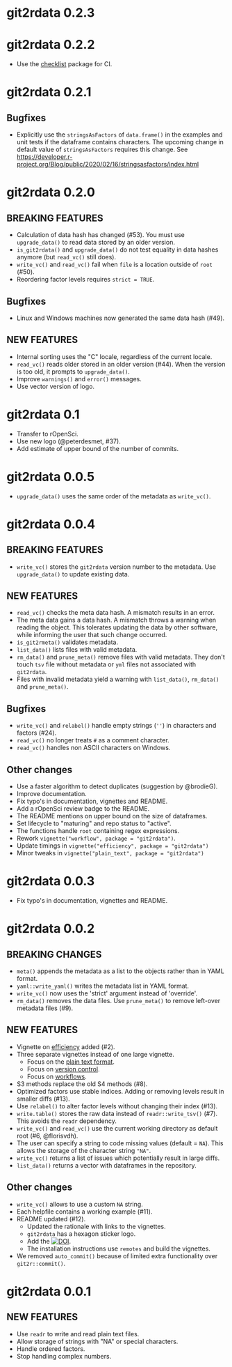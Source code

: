 # git2rdata 0.2.3

# git2rdata 0.2.2

* Use the [checklist](https://inbo.github.io/checklist) package for CI.

# git2rdata 0.2.1

## Bugfixes

* Explicitly use the `stringsAsFactors` of `data.frame()` in the examples and 
  unit tests if the dataframe contains characters. 
  The upcoming change in default value of `stringsAsFactors` requires this 
  change. 
  See https://developer.r-project.org/Blog/public/2020/02/16/stringsasfactors/index.html

# git2rdata 0.2.0

## BREAKING FEATURES

* Calculation of data hash has changed (#53). 
  You must use `upgrade_data()` to read data stored by an older version.
* `is_git2rdata()` and `upgrade_data()` do not test equality in data hashes 
  anymore (but `read_vc()` still does).
* `write_vc()` and `read_vc()` fail when `file` is a location outside of `root`
  (#50).
* Reordering factor levels requires `strict = TRUE`.

## Bugfixes

* Linux and Windows machines now generated the same data hash (#49).

## NEW FEATURES

* Internal sorting uses the "C" locale, regardless of the current locale.
* `read_vc()` reads older stored in an older version (#44). 
  When the version is too old, it prompts to `upgrade_data()`.
* Improve `warnings()` and `error()` messages.
* Use vector version of logo.

# git2rdata 0.1

* Transfer to rOpenSci.
* Use new logo (@peterdesmet, #37).
* Add estimate of upper bound of the number of commits.

# git2rdata 0.0.5

* `upgrade_data()` uses the same order of the metadata as `write_vc()`.

# git2rdata 0.0.4

## BREAKING FEATURES

* `write_vc()` stores the `git2rdata` version number to the metadata.
  Use `upgrade_data()` to update existing data.

## NEW FEATURES

* `read_vc()` checks the meta data hash. A mismatch results in an error.
* The meta data gains a data hash.
  A mismatch throws a warning when reading the object.
  This tolerates updating the data by other software, while informing the user
  that such change occurred.
* `is_git2rmeta()` validates metadata.
* `list_data()` lists files with valid metadata. 
* `rm_data()` and `prune_meta()` remove files with valid metadata. 
  They don't touch `tsv` file without metadata or `yml` files not associated
  with `git2rdata`.
* Files with invalid metadata yield a warning with `list_data()`, `rm_data()`
  and `prune_meta()`.

## Bugfixes

* `write_vc()` and `relabel()` handle empty strings (`''`) in characters and 
  factors (#24).
* `read_vc()` no longer treats `#` as a comment character.
* `read_vc()` handles non ASCII characters on Windows.

## Other changes

* Use a faster algorithm to detect duplicates (suggestion by @brodieG). 
* Improve documentation.
* Fix typo's in documentation, vignettes and README.
* Add a rOpenSci review badge to the README.
* The README mentions on upper bound on the size of dataframes.
* Set lifecycle to "maturing" and repo status to "active".
* The functions handle `root` containing regex expressions.
* Rework `vignette("workflow", package = "git2rdata")`.
* Update timings in `vignette("efficiency", package = "git2rdata")`
* Minor tweaks in `vignette("plain_text", package = "git2rdata")`

# git2rdata 0.0.3

* Fix typo's in documentation, vignettes and README.

# git2rdata 0.0.2

## BREAKING CHANGES

* `meta()` appends the metadata as a list to the objects rather than in YAML
  format.
* `yaml::write_yaml()` writes the metadata list in YAML format.
* `write_vc()` now uses the 'strict' argument instead of 'override'.
* `rm_data()` removes the data files. Use `prune_meta()` to remove left-over
  metadata files (#9).

## NEW FEATURES

* Vignette on [efficiency](https://ropensci.github.io/git2rdata/articles/efficiency.html) added (#2).
* Three separate vignettes instead of one large vignette.
    * Focus on the [plain text format](https://ropensci.github.io/git2rdata/articles/plain_text.html).
    * Focus on [version control](https://ropensci.github.io/git2rdata/articles/version_control.html).
    * Focus on [workflows](https://ropensci.github.io/git2rdata/articles/workflow.html).
* S3 methods replace the old S4 methods (#8).
* Optimized factors use stable indices. Adding or removing levels result in
  smaller diffs (#13).
* Use `relabel()` to alter factor levels without changing their index (#13).
* `write.table()` stores the raw data instead of `readr::write_tsv()` (#7).
  This avoids the `readr` dependency.
* `write_vc()` and `read_vc()` use the current working directory as default root
  (#6, @florisvdh).
* The user can specify a string to code missing values (default = `NA`).
  This allows the storage of the character string `"NA"`.
* `write_vc()` returns a list of issues which potentially result in large diffs.
* `list_data()` returns a vector with dataframes in the repository.

## Other changes

* `write_vc()` allows to use a custom `NA` string.
* Each helpfile contains a working example (#11).
* README updated (#12).
    * Updated the rationale with links to the vignettes.
    * `git2rdata` has a hexagon sticker logo.
    * Add the [![DOI](https://zenodo.org/badge/147685405.svg)](https://zenodo.org/badge/latestdoi/147685405).
    * The installation instructions use `remotes` and build the vignettes.
* We removed `auto_commit()` because of limited extra functionality over
  `git2r::commit()`.

# git2rdata 0.0.1

## NEW FEATURES

* Use `readr` to write and read plain text files.
* Allow storage of strings with "NA" or special characters.
* Handle ordered factors.
* Stop handling complex numbers.
